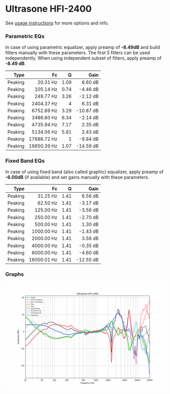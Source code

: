 # Ultrasone HFI-2400
See [usage instructions](https://github.com/jaakkopasanen/AutoEq#usage) for more options and info.

### Parametric EQs
In case of using parametric equalizer, apply preamp of **-8.49dB** and build filters manually
with these parameters. The first 5 filters can be used independently.
When using independent subset of filters, apply preamp of **-8.49 dB**.

| Type    | Fc          |    Q | Gain      |
|--------:|------------:|-----:|----------:|
| Peaking | 20.31 Hz    | 1.09 | 8.60 dB   |
| Peaking | 105.14 Hz   | 0.74 | -4.46 dB  |
| Peaking | 249.77 Hz   | 3.26 | -2.12 dB  |
| Peaking | 2404.37 Hz  | 4    | 6.31 dB   |
| Peaking | 6752.89 Hz  | 3.29 | -10.87 dB |
| Peaking | 3486.60 Hz  | 6.34 | -2.14 dB  |
| Peaking | 4735.94 Hz  | 7.17 | 2.35 dB   |
| Peaking | 5134.06 Hz  | 5.81 | 2.43 dB   |
| Peaking | 17686.72 Hz | 1    | -9.84 dB  |
| Peaking | 19850.39 Hz | 1.07 | -14.59 dB |

### Fixed Band EQs
In case of using fixed band (also called graphic) equalizer, apply preamp of **-6.00dB**
(if available) and set gains manually with these parameters.

| Type    | Fc          |    Q | Gain      |
|--------:|------------:|-----:|----------:|
| Peaking | 31.25 Hz    | 1.41 | 6.56 dB   |
| Peaking | 62.50 Hz    | 1.41 | -3.17 dB  |
| Peaking | 125.00 Hz   | 1.41 | -3.56 dB  |
| Peaking | 250.00 Hz   | 1.41 | -2.70 dB  |
| Peaking | 500.00 Hz   | 1.41 | 1.30 dB   |
| Peaking | 1000.00 Hz  | 1.41 | -1.43 dB  |
| Peaking | 2000.00 Hz  | 1.41 | 3.56 dB   |
| Peaking | 4000.00 Hz  | 1.41 | -0.35 dB  |
| Peaking | 8000.00 Hz  | 1.41 | -4.60 dB  |
| Peaking | 16000.01 Hz | 1.41 | -12.55 dB |

### Graphs
![](./Ultrasone%20HFI-2400.png)